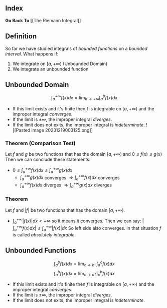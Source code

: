 ## Index
**Go Back To** [[The Riemann Integral]]
## Definition
So far we have studied integrals of *bounded functions* on a *bounded interval*.
What happens if:
1) We integrate on $[a, +\infty)$ (Unbounded Domain)
2) We integrate an unbounded function
## Unbounded Domain
$$
\int_a^{+\infty}f(x)dx = \lim_{b \to +\infty}\int_a^bf(x)dx
$$
- If this limit exists and it's finite then $f$ is integrable on $[a, +\infty)$ and the improper integral *converges*.
- If the limit is $\pm \infty$, the improper integral *diverges*.
- If the limit does not exits, the improper integral is *indeterminate*.
![[Pasted image 20231219003125.png]]
### Theorem (Comparison Test)
Let $f$ and $g$ be two functions that has the domain $[a, +\infty)$ and $0 \leq f(x) \leq g(x)$
Then we can conclude these statements:
- $0 \leq \int_a^{+\infty}f(x)dx \leq \int_a^{+\infty}g(x)dx$
	- $\int_a^{+\infty}g(x)dx$ converges $\Longrightarrow \int_a^{+\infty}f(x)dx$ converges
	- $\int_a^{+\infty}f(x)dx$ diverges $\Longrightarrow \int_a^{+\infty}g(x)dx$ diverges
### Theorem
Let $f$ and $|f|$ be two functions that has the domain $[a, +\infty)$.
- $\int_a^{+\infty}|f(x)|dx < +\infty$ so it means it converges.
Then we can say:
$|\int_a^{+\infty}f(x)dx| \leq \int_a^{+\infty}|f(x)|dx$
So left side also converges.
In that situation $f$ is called *absolutely integrable*.
## Unbounded Functions
$$
\int_a^bf(x)dx = \lim_{c \to b^-}\int_a^cf(x)dx
$$
$$
\int_a^bf(x)dx = \lim_{c \to a^+}\int_c^bf(x)dx
$$
- If this limit exists and it's finite then $f$ is integrable on $[a, +\infty)$ and the improper integral *converges*.
- If the limit is $\pm \infty$, the improper integral *diverges*.
- If the limit does not exits, the improper integral is *indeterminate*.